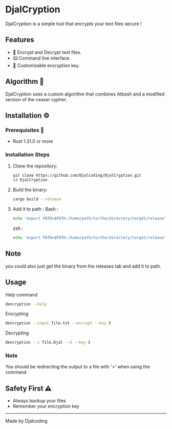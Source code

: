 # DjalCryption 

 DjalCryption is a simple tool that encrypts your text files secure !

## Features
- 🔄 Encrypt and Decrypt text files.
- ⌨️ Command line interface.
- 🔑 Customizable encryption key.

## Algorithm 🧠
DjalCryption uses a custom algorithm that combines Atbash and a modified version of the ceasar cypher.

## Installation ⚙️

### Prerequisites 🦀
- Rust 1.31.0 or more

### Installation Steps
1. Clone the repository:
   ```bash
   git clone https://github.com/Djalcoding/DjalCryption.git
   cd DjalCryption
   ```

2. Build the binary:
   ```bash
   cargo build --release
   ```
3. Add it to path :
   Bash : 
   ```bash
   echo 'export PATH=$PATH:/home/path/to/the/directory/target/release' >> ~/.bashrc
   ```
   zsh : 
   ```zsh
   echo 'export PATH=$PATH:/home/path/to/the/directory/target/release' >> ~/.zshrc
   ```

## Note
you could also just get the binary from the releases tab and add it to path.
## Usage 
  Help command
  ```bash
  dencryption --help
  ```
  Encrypting
  ```bash
  dencryption --input file.txt --encrypt --key 3
  ```
  Decrypting
  ```bash
  dencryption --i file.Djal --d --key 3
  ```
  ### Note
  You should be redirecting the output to a file with '>' when using the command
## Safety First ⚠️
  - Always backup your files
  - Remember your encryption key
---
Made by Djalcoding
